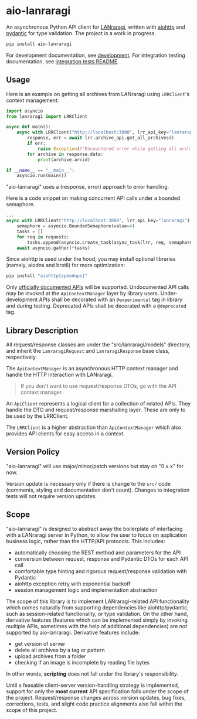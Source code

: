 # aio-lanraragi

An asynchronous Python API client for [LANraragi](https://github.com/Difegue/LANraragi), written with [aiohttp](https://github.com/aio-libs/aiohttp) and [pydantic](https://github.com/pydantic/pydantic) for type validation. The project is a work in progress.

```sh
pip install aio-lanraragi
```

For development documentation, see [development](/docs/development.md). For integration testing documentation, see [integration tests README](/integration_tests/README.md).

## Usage

Here is an example on getting all archives from LANraragi using `LRRClient`'s context management:
```python
import asyncio
from lanraragi import LRRClient

async def main():
    async with LRRClient("http://localhost:3000", lrr_api_key="lanraragi") as lrr:
        response, err = await lrr.archive_api.get_all_archives()
        if err:
            raise Exception(f"Encountered error while getting all archives: {err.error}")
        for archive in response.data:
            print(archive.arcid)

if __name__ == "__main__":
    asyncio.run(main())
```
"aio-lanraragi" uses a (response, error) approach to error handling.

Here is a code snippet on making concurrent API calls under a bounded semaphore.
```python
...
async with LRRClient("http://localhost:3000", lrr_api_key="lanraragi") as lrr:
    semaphore = asyncio.BoundedSemaphore(value=4)
    tasks = []
    for req in requests:
        tasks.append(asyncio.create_task(async_task(lrr, req, semaphore)))
    await asyncio.gather(*tasks)
```

Since aiohttp is used under the hood, you may install optional libraries (namely, aiodns and brotli) for more optimization:
```sh
pip install "aiohttp[speedups]"
```

Only [officially documented APIs](https://sugoi.gitbook.io/lanraragi/api-documentation) will be supported. Undocumented API calls may be invoked at the `ApiContextManager` layer by library users. Under-development APIs shall be decorated with an `@experimental` tag in library and during testing. Deprecated APIs shall be decorated with a `@deprecated` tag.

## Library Description
All request/response classes are under the "src/lanraragi/models" directory, and inherit the `LanraragiRequest` and `LanraragiResponse` base class, respectively.

The `ApiContextManager` is an asynchronous HTTP context manager and handle the HTTP interaction with LANraragi.

> If you don't want to use request/response DTOs, go with the API context manager.

An `ApiClient` represents a logical client for a collection of related APIs. They handle the DTO and request/response marshalling layer. These are only to be used by the LRRClient.

The `LRRClient` is a higher abstraction than `ApiContextManager` which also provides API clients for easy access in a context.

## Version Policy

"aio-lanraragi" will use major/minor/patch versions but stay on "0.x.x" for now.

Version update is necessary only if there is change to the `src/` code (comments, styling and documentation don't count). Changes to integration tests will not require version updates.

## Scope

"aio-lanraragi" is designed to abstract away the boilerplate of interfacing with a LANraragi server in Python, to allow the user to focus on application business logic, rather than the HTTP/API protocols. This includes:

- automatically choosing the REST method and parameters for the API
- conversion between request, response and Pydantic DTOs for each API call
- comfortable type hinting and rigorous request/response validation with Pydantic
- aiohttp exception retry with exponential backoff
- session management logic and implementation abstraction

The scope of this library is to implement LANraragi-related API functionality which comes naturally from supporting dependencies like aiohttp/pydantic, such as session-related functionality, or type validation. On the other hand, derivative features (features which can be implemented simply by invoking multiple APIs, sometimes with the help of additional dependencies) are *not* supported by aio-lanraragi. Derivative features include:

- get version of server
- delete all archives by a tag or pattern
- upload archives from a folder
- checking if an image is incomplete by reading file bytes

In other words, **scripting** does not fall under the library's responsibility.

Until a feasable client-server version-handling strategy is implemented, support for only the **most current** API specification falls under the scope of the project. Request/response changes across version updates, bug fixes, corrections, tests, and slight code practice alignments also fall within the scope of this project.

<!-- how to do a release for dummies

    git tag -a v0.1.4 -m "version-message"
    git push origin v0.1.4

 -->